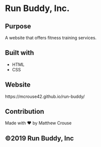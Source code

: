 <h1>Run Buddy, Inc.</h1>

<h2>Purpose</h2>
<p>A website that offers fitness training services.</p>

<h2>Built with</h2> 
  <ul>
  <li>HTML</li> 
  <li>CSS</li>
  </ul>

<h2>Website</h2>
https://mcrouse42.github.io/run-buddy/

<h2>Contribution</h2>
Made with ❤️ by Matthew Crouse

<h2>©️2019 Run Buddy, Inc</h2>
